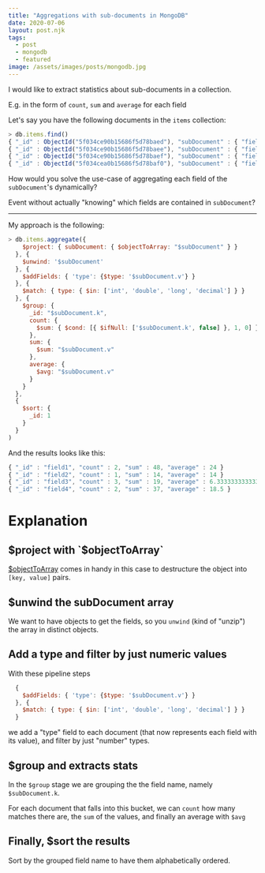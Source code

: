```yaml
---
title: "Aggregations with sub-documents in MongoDB"
date: 2020-07-06
layout: post.njk
tags:
  - post
  - mongodb
  - featured
image: /assets/images/posts/mongodb.jpg
---
```


I would like to extract statistics about sub-documents in a collection.

E.g. in the form of `count`, `sum` and `average` for each field

Let's say you have the following documents in the `items` collection:

```js
> db.items.find()
{ "_id" : ObjectId("5f034ce90b15686f5d78baed"), "subDocument" : { "field1" : 42, "field3" : 10 } }
{ "_id" : ObjectId("5f034ce90b15686f5d78baee"), "subDocument" : { "field2" : 14, "field3" : 6 } }
{ "_id" : ObjectId("5f034ce90b15686f5d78baef"), "subDocument" : { "field1" : 6, "field4" : 11 } }
{ "_id" : ObjectId("5f034cea0b15686f5d78baf0"), "subDocument" : { "field3" : 3, "field4" : 26 } }
```

How would you solve the use-case of aggregating each field of the `subDocument`'s dynamically?

Event without actually "knowing" which fields are contained in `subDocument`?

---

My approach is the following:

```js
> db.items.aggregate({
    $project: { subDocument: { $objectToArray: "$subDocument" } }
  }, {
    $unwind: '$subDocument'
  }, {
    $addFields: { 'type': {$type: '$subDocument.v'} }
  }, {
    $match: { type: { $in: ['int', 'double', 'long', 'decimal'] } }
  }, {
    $group: {
      _id: "$subDocument.k",
      count: {
        $sum: { $cond: [{ $ifNull: ['$subDocument.k', false] }, 1, 0] }
      },
      sum: {
        $sum: "$subDocument.v"
      },
      average: {
        $avg: "$subDocument.v"
      }
    }
  },
  {
    $sort: {
      _id: 1
    }
  }
)
```

And the results looks like this:


```js
{ "_id" : "field1", "count" : 2, "sum" : 48, "average" : 24 }
{ "_id" : "field2", "count" : 1, "sum" : 14, "average" : 14 }
{ "_id" : "field3", "count" : 3, "sum" : 19, "average" : 6.333333333333333 }
{ "_id" : "field4", "count" : 2, "sum" : 37, "average" : 18.5 }
```

# Explanation

## $project with `$objectToArray`

[$objectToArray](https://docs.mongodb.com/manual/reference/operator/aggregation/objectToArray/) comes in handy in this case to destructure the object into `[key, value]` pairs.

## $unwind the subDocument array

We want to have objects to get the fields, so you `unwind` (kind of "unzip") the array in distinct objects.

## Add a type and filter by just numeric values

With these pipeline steps

```js
  {
    $addFields: { 'type': {$type: '$subDocument.v'} }
  }, {
    $match: { type: { $in: ['int', 'double', 'long', 'decimal'] } }
  }
```

we add a "type" field to each document (that now represents each field with its value), and filter by just "number" types.

## $group and extracts stats

In the `$group` stage we are grouping the the field name, namely `$subDocument.k`.

For each document that falls into this bucket, we can `count` how many matches there are, the `sum` of the values, and finally an average with `$avg`

## Finally, $sort the results

Sort by the grouped field name to have them alphabetically ordered.

